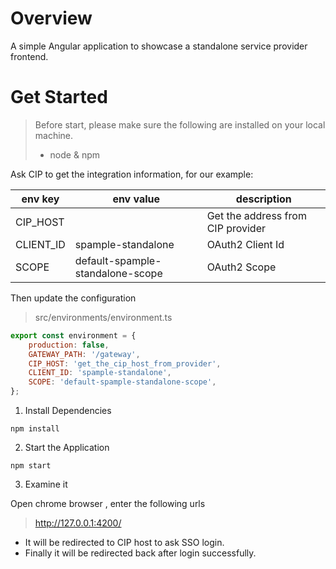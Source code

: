 # Overview

A simple Angular application to showcase a standalone service provider frontend.

# Get Started

> Before start, please make sure the following are installed on your local machine. 
> * node & npm

Ask CIP to get the integration information, for our example:

env key | env value | description
---|---|---
CIP_HOST |  | Get the address from CIP provider 
CLIENT_ID | spample-standalone | OAuth2 Client Id
SCOPE | default-spample-standalone-scope | OAuth2 Scope

Then update the configuration 

> src/environments/environment.ts

```js
export const environment = {
	production: false,
	GATEWAY_PATH: '/gateway',
	CIP_HOST: 'get_the_cip_host_from_provider',
	CLIENT_ID: 'spample-standalone',
	SCOPE: 'default-spample-standalone-scope',
};
```


1. Install Dependencies

```
npm install
```

2. Start the Application

```
npm start
```

3. Examine it 

Open chrome browser , enter the following urls 

> http://127.0.0.1:4200/

* It will be redirected to CIP host to ask SSO login.
* Finally it will be redirected back after login successfully. 

